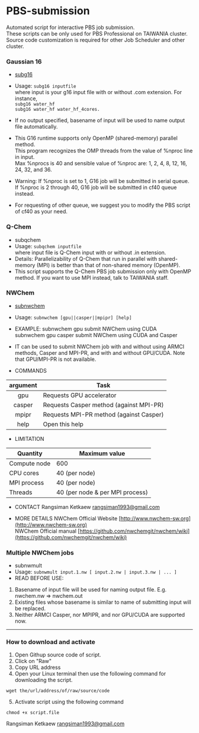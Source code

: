 # PBS-submission
Automated script for interactive PBS job submission. <br />
These scripts can be only used for PBS Professional on TAIWANIA cluster. <br />
Source code customization is required for other Job Scheduler and other cluster.

### Gaussian 16
* [subg16](subg16) 
* Usage: `subg16 inputfile` <br />
where input is your g16 input file with or without .com extension. For instance,  <br />
`subg16 water_hf` <br />
`subg16 water_hf water_hf_4cores.`
* If no output specified, basename of input will be used to name output file automatically.

* This G16 runtime supports only OpenMP (shared-memory) parallel method.  <br />
  This program recognizes the OMP threads from the value of %nproc line in input.  <br />
  Max %nprocs is 40 and sensible value of %nproc are: 1, 2, 4, 8, 12, 16, 24, 32, and 36.

* Warning: If %nproc is set to 1, G16 job will be submitted in serial queue.  <br />
           If %nproc is 2 through 40, G16 job will be submitted in cf40 queue instead.
* For requesting of other queue, we suggest you to modify the PBS script of cf40 as your need.


### Q-Chem
* subqchem
* Usage: `subqchem inputfile` <br />
where input file is Q-Chem input with or without .in extension.
* Details: Parallelizability of Q-Chem that run in parallel with shared-memory (MPI) is better than that of non-shared memory (OpenMP).
* This script supports the Q-Chem PBS job submission only with OpenMP method. If you want to use MPI instead, talk to TAIWANIA staff.

### NWChem 
* [subnwchem](subnwchem)
* Usage: `subnwchem [gpu||casper||mpipr] [help]` <br />
* EXAMPLE: subnwchem gpu                submit NWChem using CUDA  <br />
           subnwchem gpu casper      submit NWChem using CUDA and Casper

* IT can be used to submit NWChem job with and without using ARMCI methods, Casper and MPI-PR, and with and without GPU/CUDA. Note that GPU/MPI-PR is not available.

* COMMANDS

| argument | Task |
| :---: | --- |
| gpu      | Requests GPU accelerator | 
| casper   | Requests Casper method (against MPI-PR) |
| mpipr    | Requests MPI-PR method (against Casper) | 
| help     | Open this help |

* LIMITATION

| Quantity | Maximum value |
| --- | --- |
| Compute node | 600 |
| CPU cores | 40 (per node) |
| MPI process | 40 (per node) |
| Threads | 40 (per node & per MPI process) |

* CONTACT                 Rangsiman Ketkaew  rangsiman1993@gmail.com

* MORE DETAILS            NWChem Official Website  [http://www.nwchem-sw.org](http://www.nwchem-sw.org)  <br />
                         NWChem Official manual   [https://github.com/nwchemgit/nwchem/wiki](https://github.com/nwchemgit/nwchem/wiki)
                         
### Multiple NWChem jobs
* subnwmult
* Usage: `subnwmult input.1.nw [ input.2.nw | input.3.nw | ... ]` <br />
* READ BEFORE USE: 
1. Basename of input file will be used for naming output file. E.g. nwchem.nw => nwchem.out
2. Existing files whose basename is similar to name of submitting input will be replaced.
3. Neither ARMCI Casper, nor MPIPR, and nor GPU/CUDA are supported now.

---

### How to download and activate
1. Open Githup source code of script.
2. Click on "Raw"
3. Copy URL address
4. Open your Linux terminal then use the following command for downloading the script.
```
wget the/url/address/of/raw/source/code
```
5. Activate script using the following command
```
chmod +x script.file
```

Rangsiman Ketkaew
rangsiman1993@gmail.com

